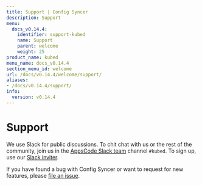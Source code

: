 ```yaml
---
title: Support | Config Syncer
description: Support
menu:
  docs_v0.14.4:
    identifier: support-kubed
    name: Support
    parent: welcome
    weight: 25
product_name: kubed
menu_name: docs_v0.14.4
section_menu_id: welcome
url: /docs/v0.14.4/welcome/support/
aliases:
- /docs/v0.14.4/support/
info:
  version: v0.14.4
---
```


# Support

We use Slack for public discussions. To chit chat with us or the rest of the community, join us in the [AppsCode Slack team](https://appscode.slack.com/messages/C6HSHCKBL/details/) channel `#kubed`. To sign up, use our [Slack inviter](https://slack.appscode.com/).

If you have found a bug with Config Syncer or want to request for new features, please [file an issue](https://github.com/kubeops/config-syncer/issues/new).
